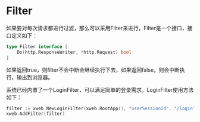 # Filter

如果要对每次请求都进行过滤，那么可以采用Filter来进行，Filter是一个接口，接口定义如下：
```Go
type Filter interface {
    Do(http.ResponseWriter, *http.Request) bool
}
```
如果返回true，则filter不会中断会继续执行下去，如果返回false，则会中断执行，输出到浏览器。

系统已经内置了一个LoginFilter，可以满足简单的登录需求。LoginFilter使用方法如下：
```Go
filter := xweb.NewLoginFilter(xweb.RootApp(), "userSessionId", "/login")
xweb.AddFilter(filter)
```
